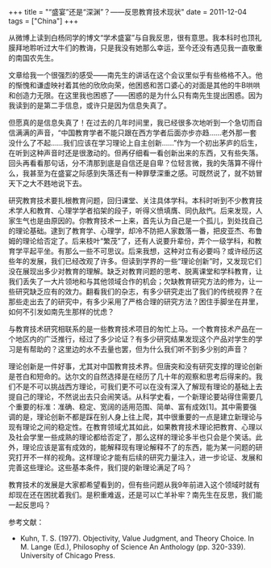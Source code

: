 +++
title = "“盛宴”还是“深渊”？——反思教育技术现状"
date = 2011-12-04
tags = ["China"]
+++

<!-- ---
date: '2011-12-04'
title: '“盛宴”还是“深渊”？——反思教育技术现状'
categories: zh
--- -->

从微博上读到白杨同学的博文“学术盛宴”与自我反思，很有意思。我本科时也顶礼膜拜地聆听过大牛们的教诲，只是我没有她那么幸运，至今还没有遇见我一直敬重的南国农先生。

<!--more-->

文章给我一个很强烈的感受——南先生的讲话在这个会议里似乎有些格格不入。他的惭愧和谦虚映衬着其他的欣欣向荣，他困惑和苦口婆心的对面是其他的牛B哄哄和创造力无限。在这里我也困惑了——困惑的是为什么只有南先生提出困惑。因为我读到的是第二手信息，或许只是因为信息失真了。

但愿真的是信息失真了！在过去的几年时间里，我已经很多次地听到一个急切而自信满满的声音，“中国教育学者不能只跟在西方学者后面亦步亦趋……老外那一套没什么了不起……我们应该在学习理论上自主创新……”作为一个初出茅庐的后生，在听到这种声音时还是很激动的。但再仔细看一看创新出来的东西，又有些失落。回头再看看那句话，分不清那到底是自信还是自卑？位轻言微，我的失落算不得什么，我甚至为在盛宴之际感到失落还有一种罪孽深重之感。可既然说了，就不妨冒天下之大不韪地说下去。

研究教育技术要扎根教育问题，回归课堂、关注具体学科。本科时听到不少教育技术学人和教育、心理学学者掐架的段子，听得义愤填膺、同仇敌忾。后来发现，人家生气也是由原因的。你教育技术一上来，首先认为自己是一个孤儿，到处找自己的理论基础。逮到了教育学、心理学，却冷不防把人家数落一番，把皮亚杰、布鲁姆的理论给否定了。后来枝叶“繁茂”了，还有人说要升辈份，弄个一级学科，和教育学平起平坐。有那么一些不可思议。后来我想，这种对立有必要吗？或许经历这些年的发展，我们已经改观了许多。但读到学界的一些“理论创新”时，又发现它们没在展现出多少对教育的理解。缺乏对教育问题的思考、脱离课堂和学科教育，让我们丢失了一大片领地和与其他领域合作的机会；欠缺教育研究方法的修为，让一些研究缺乏应有的效力。翻看我们的杂志，有多少研究走出了我们的传统视界？在那些走出去了的研究中，有多少采用了严格合理的研究方法？困住手脚坐在井里，如何不引发如南先生那样的忧虑？

与教育技术研究相联系的是一些教育技术项目的匆忙上马。一个教育技术产品在一个地区内的广泛推行，经过了多少论证？有多少研究结果发现这个产品对学生的学习是有帮助的？这里边的水不去量也罢，但为什么我们听不到多少别的声音？

理论创新是一件好事，尤其对中国教育技术界。但唐突和没有研究支撑的理论创新是苍白和短命的。达尔文的自然选择是在经历了几十年的观察和思考后得来的。我们不是不可以挑战西方理论，可我们更不可以在没有深入了解现有理论的基础上去提自己的理论，不然说出去只会闹笑话。从科学史看，一个新理论要站得住需要几个重要的标准：准确、稳定、宽阔的适用范围、简单、富有成效[1]。其中需要强调的是，理论创新不都是踩在别人身上往上爬，其中很重要的一点是建立新理论与现有理论之间的稳定性。在教育领域尤其如此，如果教育技术理论把教育、心理以及社会学里一些成熟的理论都给否定了，那么这样的理论多半也只会是个笑话。此外，理论应该是富有成效的，能解释现有理论解释不了的东西，能为某一问题的研究打开不一样的视角。这样理论才能有后续的研究力量注入，进一步论证、发展和完善这些理论。这些基本条件，我们提的新理论满足了吗？

教育技术的发展是大家都希望看到的，但有些问题从我9年前进入这个领域时就有却现在还在困扰着我们。是积重难返，还是可以亡羊补牢？南先生在反思，我们能一起反思吗？

参考文献：

- Kuhn, T. S. (1977). Objectivity, Value Judgment, and Theory Choice. In M. Lange (Ed.), Philosophy of Science An Anthology (pp. 320-339). University of Chicago Press.
